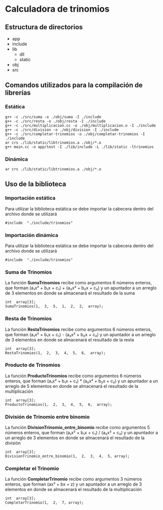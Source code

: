 # Calculadora de trinomios
## Estructura de directorios

 - app
 - include
 - lib
	 - dll
	 - static
 - obj
 - src

## Comandos utilizados para la compilación de librerías

### Estática
    g++ -c ./src/suma -o ./obj/suma -I ./include
    g++ -c ./src/resta -o ./obj/resta -I ./include
    g++ -c ./src/multiplicacion.cc -o ./obj/multiplicacion.o -I ./include
    g++ -c ./src/division -o ./obj/division -I ./include
    g++ -c ./src/completar-trinomios -o ./obj/completar-trinomios -I ./include
    ar crs ./lib/static/libtrinomios.a ./obj/*.o   
    g++ main.cc -o app/test -I ./lib/include -L ./lib/static -ltrinomios 

### Dinámica

    ar crs ./lib/static/libtrinomios.a ./obj/*.o   

## Uso de la biblioteca
### Importación estática
Para utilizar la biblioteca estática se debe importar la cabecera dentro del archivo donde se utilizará
	
    #include  "./include/trinomios"
### Importación dinámica
Para utilizar la biblioteca estática se debe importar la cabecera dentro del archivo donde se utilizará
	
    #include  "./include/trinomios"

### Suma de Trinomios
La función **SumaTrinomios** recibe como argumentos 6 números enteros, que forman (a₁x² + b₁x + c₁) + (a₂x² + b₂x + c₂) y un apuntador a un arreglo de 3 elementos en donde se almacenará el resultado de la suma

    int  array[3];
	SumaTrinomios(1,  3,  5,  1,  2,  2,  array);

  ### Resta de Trinomios
La función **RestaTrinomios** recibe como argumentos 6 números enteros, que forman (a₁x² + b₁x + c₁) - (a₂x² + b₂x + c₂) y un apuntador a un arreglo de 3 elementos en donde se almacenará el resultado de la resta

    int  array[3];
	RestaTrinomios(1,  2,  3,  4,  5,  6,  array);
 
  ### Producto de Trinomios
La función **ProductoTrinomios** recibe como argumentos 6 números enteros, que forman (a₁x² + b₁x + c₁) * (a₂x² + b₂x + c₂) y un apuntador a un arreglo de 5 elementos en donde se almacenará el resultado de la multiplicación

    int  array[3];
	ProductoTrinomios(1,  2,  3,  4,  5,  6,  array);

  ### División de Trinomio entre binomio
La función **DivisionTrinomio_entre_binomio** recibe como argumentos 5 números enteros, que forman (a₁x² + b₁x + c₁) / (a₂x² + c₂) y un apuntador a un arreglo de 3 elementos en donde se almacenará el resultado de la división

    int  array[3];
	DivisionTrinomio_entre_binomio(1,  2,  3,  4,  5, array);

  ### Completar el Trinomio
La función **CompletarTrinomio** recibe como argumentos 3 números enteros, que forman (ax² + bx + z)  y un apuntador a un arreglo de 3 elementos en donde se almacenará el resultado de la multiplicación

    int  array[3];
	CompletarTrinomio(1,  2,  7, array);